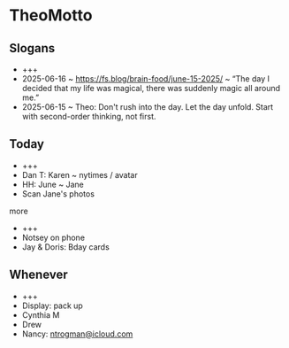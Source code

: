 # TheoMotto

## Slogans

* +++
* 2025-06-16 ~ <https://fs.blog/brain-food/june-15-2025/> ~ “The day I decided that my life was magical, there was suddenly magic all around me.”
* 2025-06-15 ~ Theo: Don't rush into the day. Let the day unfold. Start with second-order thinking, not first.

## Today

* +++
* Dan T: Karen ~ nytimes / avatar
* HH: June ~ Jane
* Scan Jane's photos

more

* +++
* Notsey on phone
* Jay & Doris: Bday cards

## Whenever

* +++
* Display: pack up
* Cynthia M
* Drew
* Nancy: <ntrogman@icloud.com>
